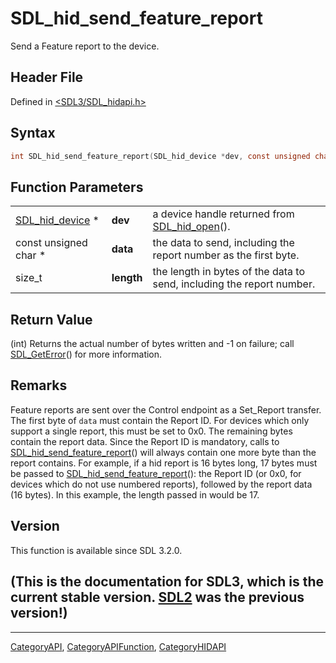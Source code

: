 # SDL_hid_send_feature_report

Send a Feature report to the device.

## Header File

Defined in [<SDL3/SDL_hidapi.h>](https://github.com/libsdl-org/SDL/blob/main/include/SDL3/SDL_hidapi.h)

## Syntax

```c
int SDL_hid_send_feature_report(SDL_hid_device *dev, const unsigned char *data, size_t length);
```

## Function Parameters

|                                    |            |                                                                       |
| ---------------------------------- | ---------- | --------------------------------------------------------------------- |
| [SDL_hid_device](SDL_hid_device) * | **dev**    | a device handle returned from [SDL_hid_open](SDL_hid_open)().         |
| const unsigned char *              | **data**   | the data to send, including the report number as the first byte.      |
| size_t                             | **length** | the length in bytes of the data to send, including the report number. |

## Return Value

(int) Returns the actual number of bytes written and -1 on failure; call
[SDL_GetError](SDL_GetError)() for more information.

## Remarks

Feature reports are sent over the Control endpoint as a Set_Report
transfer. The first byte of `data` must contain the Report ID. For devices
which only support a single report, this must be set to 0x0. The remaining
bytes contain the report data. Since the Report ID is mandatory, calls to
[SDL_hid_send_feature_report](SDL_hid_send_feature_report)() will always
contain one more byte than the report contains. For example, if a hid
report is 16 bytes long, 17 bytes must be passed to
[SDL_hid_send_feature_report](SDL_hid_send_feature_report)(): the Report ID
(or 0x0, for devices which do not use numbered reports), followed by the
report data (16 bytes). In this example, the length passed in would be 17.

## Version

This function is available since SDL 3.2.0.

## (This is the documentation for SDL3, which is the current stable version. [SDL2](https://wiki.libsdl.org/SDL2/) was the previous version!)



----
[CategoryAPI](CategoryAPI), [CategoryAPIFunction](CategoryAPIFunction), [CategoryHIDAPI](CategoryHIDAPI)

